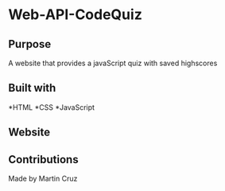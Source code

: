 # Web-API-CodeQuiz

## Purpose
A website that provides a javaScript quiz with saved highscores

## Built with
*HTML
*CSS
*JavaScript

## Website



## Contributions
Made by Martin Cruz
